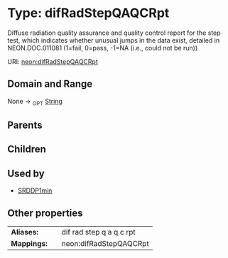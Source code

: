 
# Type: difRadStepQAQCRpt


Diffuse radiation quality assurance and quality control report for the step test, which indicates whether unusual jumps in the data exist, detailed in NEON.DOC.011081 (1=fail, 0=pass, -1=NA (i.e., could not be run))

URI: [neon:difRadStepQAQCRpt](https://data.neonscience.org/difRadStepQAQCRpt)


## Domain and Range

None ->  <sub>OPT</sub> [String](types/String.md)

## Parents


## Children


## Used by

 * [SRDDP1min](SRDDP1min.md)

## Other properties

|  |  |  |
| --- | --- | --- |
| **Aliases:** | | dif rad step q a q c rpt |
| **Mappings:** | | neon:difRadStepQAQCRpt |

